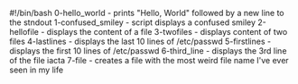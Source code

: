 #!/bin/bash
0-hello_world - prints "Hello, World" followed by a new line to the stndout
1-confused_smiley - script displays a confused smiley 
2-hellofile - displays the content of a file
3-twofiles - displays content of two files
4-lastlines - displays the last 10 lines of /etc/passwd
5-firstlines - displays the first 10 lines of /etc/passwd
6-third_line - displays the 3rd line of the file iacta
7-file - creates a file with the most weird file name I've ever seen in my life

